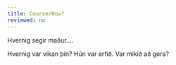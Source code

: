 ```yaml
---
title: Course/How?
reviewed: no
---
```


Hvernig segir maður....

Hvernig var vikan þín?
Hún var erfið.
Var mikið að gera?

